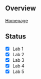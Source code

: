 ## Overview
[Homepage](http://css.csail.mit.edu/6.824/2014/)

## Status
- [x] Lab 1
- [x] Lab 2
- [x] Lab 3
- [x] Lab 4
- [x] Lab 5
